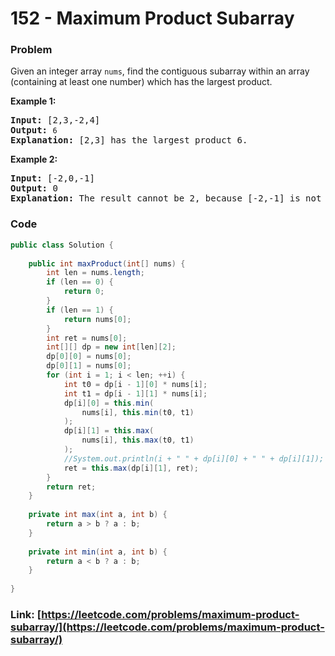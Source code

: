 # 152 - Maximum Product Subarray

### Problem
<p>Given an integer array&nbsp;<code>nums</code>, find the contiguous subarray within an array (containing at least one number) which has the largest product.</p>

<p><strong>Example 1:</strong></p>

<pre>
<strong>Input:</strong> [2,3,-2,4]
<strong>Output:</strong> <code>6</code>
<strong>Explanation:</strong>&nbsp;[2,3] has the largest product 6.
</pre>

<p><strong>Example 2:</strong></p>

<pre>
<strong>Input:</strong> [-2,0,-1]
<strong>Output:</strong> 0
<strong>Explanation:</strong>&nbsp;The result cannot be 2, because [-2,-1] is not a subarray.</pre>


### Code
```java
public class Solution {
    
    public int maxProduct(int[] nums) {
        int len = nums.length;
        if (len == 0) {
            return 0;
        }
        if (len == 1) {
            return nums[0];
        }
        int ret = nums[0];
        int[][] dp = new int[len][2];
        dp[0][0] = nums[0];
        dp[0][1] = nums[0];
        for (int i = 1; i < len; ++i) {
            int t0 = dp[i - 1][0] * nums[i];
            int t1 = dp[i - 1][1] * nums[i];
            dp[i][0] = this.min(
                nums[i], this.min(t0, t1)
            );
            dp[i][1] = this.max(
                nums[i], this.max(t0, t1)
            );
            //System.out.println(i + " " + dp[i][0] + " " + dp[i][1]);
            ret = this.max(dp[i][1], ret);
        }
        return ret;
    }
    
    private int max(int a, int b) {
        return a > b ? a : b;
    }
    
    private int min(int a, int b) {
        return a < b ? a : b;
    }
    
}
```
### Link: [https://leetcode.com/problems/maximum-product-subarray/](https://leetcode.com/problems/maximum-product-subarray/)
